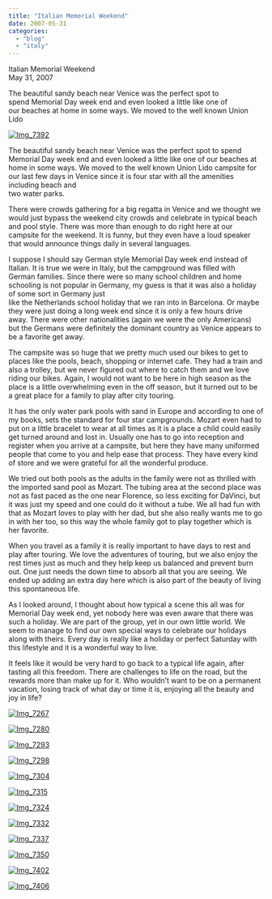 ```yaml
---
title: "Italian Memorial Weekend"
date: 2007-05-31
categories: 
  - "blog"
  - "italy"
---
```


Italian Memorial Weekend  
May 31, 2007

The beautiful sandy beach near Venice was the perfect spot to  
spend Memorial Day week end and even looked a little like one of  
our beaches at home in some ways. We moved to the well known Union Lido

<!--more-->

[![Img_7392](https://pub-ac94b3f306b24c0dba4238943c97f2e1.r2.dev/soultravelers3/images/2008/03/06/img_7392.png "Img_7392")](https://pub-ac94b3f306b24c0dba4238943c97f2e1.r2.dev/photos/uncategorized/2008/03/06/img_7392.png)

The beautiful sandy beach near Venice was the perfect spot to spend Memorial Day week end and even looked a little like one of our beaches at home in some ways. We moved to the well known Union Lido campsite for our last few days in Venice since it is four star with all the amenities including beach and  
two water parks.

There were crowds gathering for a big regatta in Venice and we thought we would just bypass the weekend city crowds and celebrate in typical beach and pool style. There was more than enough to do right here at our campsite for the weekend. It is funny, but they even have a loud speaker that would announce things daily in several languages.

I suppose I should say German style Memorial Day week end instead of Italian. It is true we were in Italy, but the campground was filled with German families. Since there were so many school children and home schooling is not popular in Germany, my guess is that it was also a holiday of some sort in Germany just  
like the Netherlands school holiday that we ran into in Barcelona. Or maybe they were just doing a long week end since it is only a few hours drive away. There were other nationalities (again we were the only Americans) but the Germans were definitely the dominant country as Venice appears to be a favorite get away.

The campsite was so huge that we pretty much used our bikes to get to places like the pools, beach, shopping or internet cafe. They had a train and also a trolley, but we never figured out where to catch them and we love riding our bikes. Again, I would not want to be here in high season as the place is a little overwhelming even in the off season, but it turned out to be a great place for a family to play after city touring.

It has the only water park pools with sand in Europe and according to one of my books, sets the standard for four star campgrounds. Mozart even had to put on a little bracelet to wear at all times as it is a place a child could easily get turned around and lost in. Usually one has to go into reception and register when you arrive at a campsite, but here they have many uniformed people that come to you and help ease that process. They have every kind of store and we were grateful for all the wonderful produce.

We tried out both pools as the adults in the family were not as thrilled with the imported sand pool as Mozart. The tubing area at the second place was not as fast paced as the one near Florence, so less exciting for DaVinci, but it was just my speed and one could do it without a tube. We all had fun with that as Mozart loves to play with her dad, but she also really wants me to go in with her too, so this way the whole family got to play together which is her favorite.

When you travel as a family it is really important to have days to rest and play after touring. We love the adventures of touring, but we also enjoy the rest times just as much and they help keep us balanced and prevent burn out. One just needs the down time to absorb all that you are seeing. We ended up adding an extra day here which is also part of the beauty of living this spontaneous life.

As I looked around, I thought about how typical a scene this all was for Memorial Day week end, yet nobody here was even aware that there was such a holiday. We are part of the group, yet in our own little world. We seem to manage to find our own special ways to celebrate our holidays along with theirs. Every day is really like a holiday or perfect Saturday with this lifestyle and it is a wonderful way to live.

It feels like it would be very hard to go back to a typical life again, after tasting all this freedom. There are challenges to life on the road, but the rewards more than make up for it. Who wouldn’t want to be on a permanent vacation, losing track of what day or time it is, enjoying all the beauty and joy in life?

[![Img_7267](https://pub-ac94b3f306b24c0dba4238943c97f2e1.r2.dev/soultravelers3/images/2008/03/06/img_7267.png "Img_7267")](https://pub-ac94b3f306b24c0dba4238943c97f2e1.r2.dev/photos/uncategorized/2008/03/06/img_7267.png)

[![Img_7280](https://pub-ac94b3f306b24c0dba4238943c97f2e1.r2.dev/soultravelers3/images/2008/03/06/img_7280.png "Img_7280")](https://pub-ac94b3f306b24c0dba4238943c97f2e1.r2.dev/photos/uncategorized/2008/03/06/img_7280.png)

[![Img_7293](https://pub-ac94b3f306b24c0dba4238943c97f2e1.r2.dev/soultravelers3/images/2008/03/06/img_7293.png "Img_7293")](https://pub-ac94b3f306b24c0dba4238943c97f2e1.r2.dev/photos/uncategorized/2008/03/06/img_7293.png)

[![Img_7298](https://pub-ac94b3f306b24c0dba4238943c97f2e1.r2.dev/soultravelers3/images/2008/03/06/img_7298.png "Img_7298")](https://pub-ac94b3f306b24c0dba4238943c97f2e1.r2.dev/photos/uncategorized/2008/03/06/img_7298.png)

[![Img_7304](https://pub-ac94b3f306b24c0dba4238943c97f2e1.r2.dev/soultravelers3/images/2008/03/06/img_7304.png "Img_7304")](https://pub-ac94b3f306b24c0dba4238943c97f2e1.r2.dev/photos/uncategorized/2008/03/06/img_7304.png)

[![Img_7315](https://pub-ac94b3f306b24c0dba4238943c97f2e1.r2.dev/soultravelers3/images/2008/03/06/img_7315.png "Img_7315")](https://pub-ac94b3f306b24c0dba4238943c97f2e1.r2.dev/photos/uncategorized/2008/03/06/img_7315.png)

[![Img_7324](https://pub-ac94b3f306b24c0dba4238943c97f2e1.r2.dev/soultravelers3/images/2008/03/06/img_7324.png "Img_7324")](https://pub-ac94b3f306b24c0dba4238943c97f2e1.r2.dev/photos/uncategorized/2008/03/06/img_7324.png)

[![Img_7332](https://pub-ac94b3f306b24c0dba4238943c97f2e1.r2.dev/soultravelers3/images/2008/03/06/img_7332.png "Img_7332")](https://pub-ac94b3f306b24c0dba4238943c97f2e1.r2.dev/photos/uncategorized/2008/03/06/img_7332.png)

[![Img_7337](https://pub-ac94b3f306b24c0dba4238943c97f2e1.r2.dev/soultravelers3/images/2008/03/06/img_7337.png "Img_7337")](https://pub-ac94b3f306b24c0dba4238943c97f2e1.r2.dev/photos/uncategorized/2008/03/06/img_7337.png)

[![Img_7350](https://pub-ac94b3f306b24c0dba4238943c97f2e1.r2.dev/soultravelers3/images/2008/03/06/img_7350.png "Img_7350")](https://pub-ac94b3f306b24c0dba4238943c97f2e1.r2.dev/photos/uncategorized/2008/03/06/img_7350.png)

[![Img_7402](https://pub-ac94b3f306b24c0dba4238943c97f2e1.r2.dev/soultravelers3/images/2008/03/06/img_7402.png "Img_7402")](https://pub-ac94b3f306b24c0dba4238943c97f2e1.r2.dev/photos/uncategorized/2008/03/06/img_7402.png)

[![Img_7406](https://pub-ac94b3f306b24c0dba4238943c97f2e1.r2.dev/soultravelers3/images/2008/03/06/img_7406.png "Img_7406")](https://pub-ac94b3f306b24c0dba4238943c97f2e1.r2.dev/photos/uncategorized/2008/03/06/img_7406.png)
